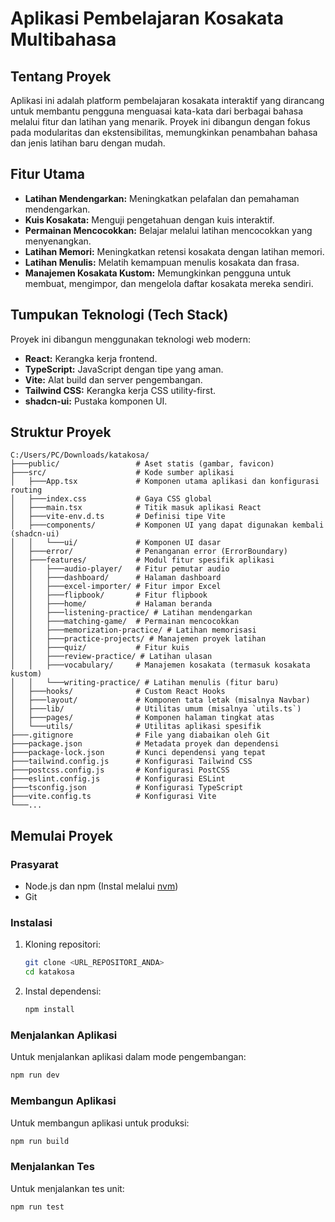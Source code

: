 # Aplikasi Pembelajaran Kosakata Multibahasa

## Tentang Proyek
Aplikasi ini adalah platform pembelajaran kosakata interaktif yang dirancang untuk membantu pengguna menguasai kata-kata dari berbagai bahasa melalui fitur dan latihan yang menarik. Proyek ini dibangun dengan fokus pada modularitas dan ekstensibilitas, memungkinkan penambahan bahasa dan jenis latihan baru dengan mudah.

## Fitur Utama
- **Latihan Mendengarkan:** Meningkatkan pelafalan dan pemahaman mendengarkan.
- **Kuis Kosakata:** Menguji pengetahuan dengan kuis interaktif.
- **Permainan Mencocokkan:** Belajar melalui latihan mencocokkan yang menyenangkan.
- **Latihan Memori:** Meningkatkan retensi kosakata dengan latihan memori.
- **Latihan Menulis:** Melatih kemampuan menulis kosakata dan frasa.
- **Manajemen Kosakata Kustom:** Memungkinkan pengguna untuk membuat, mengimpor, dan mengelola daftar kosakata mereka sendiri.

## Tumpukan Teknologi (Tech Stack)
Proyek ini dibangun menggunakan teknologi web modern:
- **React:** Kerangka kerja frontend.
- **TypeScript:** JavaScript dengan tipe yang aman.
- **Vite:** Alat build dan server pengembangan.
- **Tailwind CSS:** Kerangka kerja CSS utility-first.
- **shadcn-ui:** Pustaka komponen UI.

## Struktur Proyek
```
C:/Users/PC/Downloads/katakosa/
├───public/                 # Aset statis (gambar, favicon)
├───src/                    # Kode sumber aplikasi
│   ├───App.tsx             # Komponen utama aplikasi dan konfigurasi routing
│   ├───index.css           # Gaya CSS global
│   ├───main.tsx            # Titik masuk aplikasi React
│   ├───vite-env.d.ts       # Definisi tipe Vite
│   ├───components/         # Komponen UI yang dapat digunakan kembali (shadcn-ui)
│   │   └───ui/             # Komponen UI dasar
│   ├───error/              # Penanganan error (ErrorBoundary)
│   ├───features/           # Modul fitur spesifik aplikasi
│   │   ├───audio-player/   # Fitur pemutar audio
│   │   ├───dashboard/      # Halaman dashboard
│   │   ├───excel-importer/ # Fitur impor Excel
│   │   ├───flipbook/       # Fitur flipbook
│   │   ├───home/           # Halaman beranda
│   │   ├───listening-practice/ # Latihan mendengarkan
│   │   ├───matching-game/  # Permainan mencocokkan
│   │   ├───memorization-practice/ # Latihan memorisasi
│   │   ├───practice-projects/ # Manajemen proyek latihan
│   │   ├───quiz/           # Fitur kuis
│   │   ├───review-practice/ # Latihan ulasan
│   │   ├───vocabulary/     # Manajemen kosakata (termasuk kosakata kustom)
│   │   └───writing-practice/ # Latihan menulis (fitur baru)
│   ├───hooks/              # Custom React Hooks
│   ├───layout/             # Komponen tata letak (misalnya Navbar)
│   ├───lib/                # Utilitas umum (misalnya `utils.ts`)
│   ├───pages/              # Komponen halaman tingkat atas
│   └───utils/              # Utilitas aplikasi spesifik
├───.gitignore              # File yang diabaikan oleh Git
├───package.json            # Metadata proyek dan dependensi
├───package-lock.json       # Kunci dependensi yang tepat
├───tailwind.config.js      # Konfigurasi Tailwind CSS
├───postcss.config.js       # Konfigurasi PostCSS
├───eslint.config.js        # Konfigurasi ESLint
├───tsconfig.json           # Konfigurasi TypeScript
├───vite.config.ts          # Konfigurasi Vite
└───...
```

## Memulai Proyek

### Prasyarat
- Node.js dan npm (Instal melalui [nvm](https://github.com/nvm-sh/nvm#installing-and-updating))
- Git

### Instalasi
1. Kloning repositori:
   ```bash
   git clone <URL_REPOSITORI_ANDA>
   cd katakosa
   ```
2. Instal dependensi:
   ```bash
   npm install
   ```

### Menjalankan Aplikasi
Untuk menjalankan aplikasi dalam mode pengembangan:
```bash
npm run dev
```

### Membangun Aplikasi
Untuk membangun aplikasi untuk produksi:
```bash
npm run build
```

### Menjalankan Tes
Untuk menjalankan tes unit:
```bash
npm run test
```